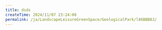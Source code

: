 ```yaml
---
title: dsds
createTime: 2024/11/07 23:24:08
permalink: /ja/LandscapeLeisureGreenSpace/GeologicalPark/l86BBB0J/
---
```

